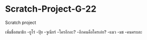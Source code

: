 # Scratch-Project-G-22
Scratch project

เพิ่มชื่อสมาชิก
-ยูโร่
-ปุ้ย
-จูเนียร์
-ใครอีกอะ?
-อีกคนคือใครเอ่ย?
-แมว
-มช
-คนครบละ
